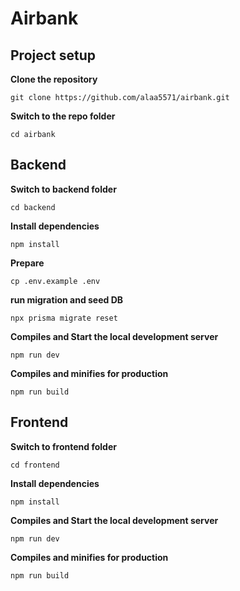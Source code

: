 # Airbank

## Project setup

**Clone the repository**

```
git clone https://github.com/alaa5571/airbank.git
```

**Switch to the repo folder**

```
cd airbank
```

## Backend

**Switch to backend folder**

```
cd backend
```

**Install dependencies**

```
npm install
```

**Prepare**

```
cp .env.example .env
```

**run migration and seed DB**

```
npx prisma migrate reset
```

**Compiles and Start the local development server**

```
npm run dev
```

**Compiles and minifies for production**

```
npm run build
```

## Frontend

**Switch to frontend folder**

```
cd frontend
```

**Install dependencies**

```
npm install
```

**Compiles and Start the local development server**

```
npm run dev
```

**Compiles and minifies for production**

```
npm run build
```
